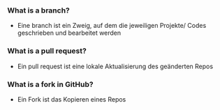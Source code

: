 ### What is a branch?
* Eine branch ist ein Zweig, auf dem die jeweiligen Projekte/ Codes geschrieben und bearbeitet werden 

### What is a pull request?
* Ein pull request ist eine lokale Aktualisierung des geänderten Repos
### What is a fork in GitHub?
* Ein Fork ist das Kopieren eines Repos 
